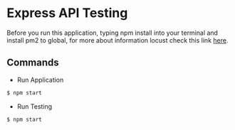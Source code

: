 # Express API Testing

Before you run this application, typing npm install into your terminal and install pm2 to global, for more about information locust check this
link [here](https://locust.io/).

## Commands

-   Run Application

```sh
$ npm start
```

-   Run Testing

```sh
$ npm start
```
